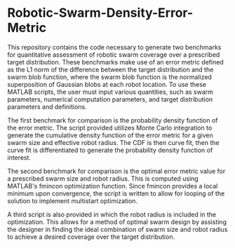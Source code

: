 # Robotic-Swarm-Density-Error-Metric

This repository contains the code necessary to generate two benchmarks for quantitative assessment of robotic swarm coverage over a prescribed target distribution. These benchmarks make use of an error metric defined as the L1 norm of the difference between the target distribution and the swarm blob function, where the swarm blob function is the normalized superposition of Gaussian blobs at each robot location. To use these MATLAB scripts, the user must input various quantities, such as swarm parameters, numerical computation parameters, and target distribution parameters and definitions.

The first benchmark for comparison is the probability density function of the error metric. The script provided utilizes Monte Carlo integration to generate the cumulative density function of the error metric for a given swarm size and effective robot radius. The CDF is then curve fit, then the curve fit is differentiated to generate the probability density function of interest.

The second benchmark for comparison is the optimal error metric value for a prescribed swarm size and robot radius. This is computed using MATLAB's fmincon optimization function. Since fmincon provides a local minimum upon convergence, the script is written to allow for looping of the solution to implement multistart optimization.

A third script is also provided in which the robot radius is included in the optimization. This allows for a method of optimal swarm design by assisting the designer in finding the ideal combination of swarm size and robot radius to achieve a desired coverage over the target distribution.
